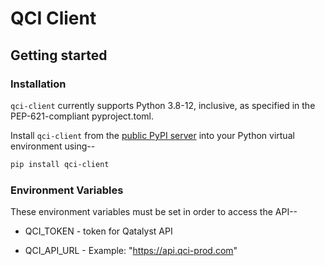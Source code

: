 # QCI Client

## Getting started

### Installation

`qci-client` currently supports Python 3.8-12, inclusive, as specified in the
PEP-621-compliant pyproject.toml.

Install `qci-client` from the [public PyPI server](https://pypi.org/)
into your Python virtual environment using--

```bash
pip install qci-client
```

### Environment Variables

These environment variables must be set in order to access the API--

- QCI_TOKEN - token for Qatalyst API
<!-- markdown-link-check-disable-next-line -->
- QCI_API_URL - Example: "https://api.qci-prod.com"


